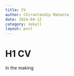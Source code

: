 ```yaml
---
title: CV
author: Chirantandip Mahanta
date: 2024-04-12
category: Jekyll
layout: post
---
```


# H1 CV
In the making

